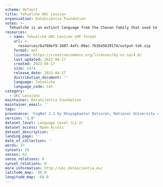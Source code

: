 ```yaml
---
schema: default
title: Tehuelche UKC Lexicon
organization: DataScientia Foundation
notes: >-
  Tehuelche is an extinct language from the Chonan family that used to be spoken in South America. The UKC Lexicon of Tehuelche is represented as a lexico-semantic network. It consists of words, word senses, synsets, as well as sense-level and synset-level relationships
resources:
  - name: Tehuelche UKC Lexicon LMF format
    url: >-
      resources/6a768ef9-1687-4afc-89ac-7b35e5639174/output-teh.zip
    format: xml
    license: https://creativecommons.org/licenses/by-nc-sa/4.0/
    last_updated: 2023-04-17
    created: 2023-04-17
    size: 2474
    release_date: 2023-04-17
    distribution_document: ''
    language: Tehuelche
    language_code: teh
category:
  - UKC Lexicons
maintainer: DataScientia Foundation
maintainer_email: ''
tags: ''
provenance: 'CogNet 2.1 by Khuyagbaatar Batsuren, National University of Mongolia (http://cognet.ukc.disi.unitn.it); Native Languages of the Americas 2021.11. by Laura Redish and Orrin Lewis (http://www.native-languages.org); Princeton WordNet 2.1 by Princeton University (https://wordnet.princeton.edu)'
version: '1.0'
dataset_level: Language Level (L1-2)
dataset_access: Open Access
dataset_description: ''
landing_page: ''
date_of_collection: ''
words: 47
synsets: 16
senses: 62
sense_relations: 0
synset_relations: 0
more_information: http://ukc.datascientia.eu/
latitude_map: -48.0
longitude_map: -68.0
---
```

